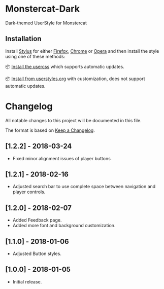 # Monstercat-Dark

Dark-themed UserStyle for Monstercat

## Installation

Install [Stylus](https://add0n.com/stylus.html) for either [Firefox](https://addons.mozilla.org/en-US/firefox/addon/styl-us/), [Chrome](https://chrome.google.com/webstore/detail/stylus/clngdbkpkpeebahjckkjfobafhncgmne) or [Opera](https://addons.opera.com/en-gb/extensions/details/stylus/) and then install the style using one of these methods:

📦 [Install the usercss](https://github.com/DayvidKnows/Monstercat-Dark/raw/master/monstercat-dark.user.css) which supports automatic updates.

📦 [Install from userstyles.org](https://userstyles.org/styles/167501) with customization, does not support automatic updates.


# Changelog

All notable changes to this project will be documented in this file.

The format is based on [Keep a Changelog](http://keepachangelog.com/en/1.0.0/).

## [1.2.2] - 2018-03-24

- Fixed minor alignment issues of player buttons

## [1.2.1] - 2018-02-16

- Adjusted search bar to use complete space between navigation and player controls.

## [1.2.0] - 2018-02-07

- Added Feedback page.
- Added more font and background customization.

## [1.1.0] - 2018-01-06
- Adjusted Button styles.

## [1.0.0] - 2018-01-05
- Initial release.
